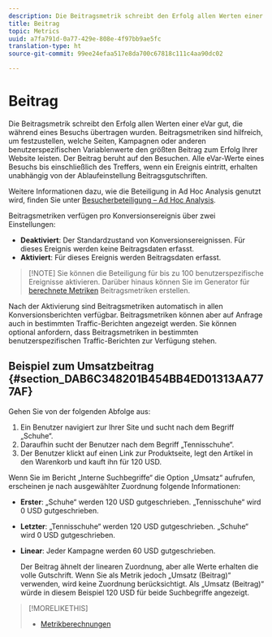 ```yaml
---
description: Die Beitragsmetrik schreibt den Erfolg allen Werten einer eVar gut, die während eines Besuchs übertragen wurden. Beitragsmetriken sind hilfreich, um festzustellen, welche Seiten, Kampagnen oder anderen benutzerspezifischen Variablenwerte den größten Beitrag zum Erfolg Ihrer Website leisten. Der Beitrag beruht auf den Besuchen. Alle eVar-Werte eines Besuchs bis einschließlich des Treffers, wenn ein Ereignis eintritt, erhalten unabhängig von der Ablaufeinstellung Beitragsgutschriften.
title: Beitrag
topic: Metrics
uuid: a7fa791d-0a77-429e-808e-4f97bb9ae5fc
translation-type: ht
source-git-commit: 99ee24efaa517e8da700c67818c111c4aa90dc02

---
```



# Beitrag

Die Beitragsmetrik schreibt den Erfolg allen Werten einer eVar gut, die während eines Besuchs übertragen wurden. Beitragsmetriken sind hilfreich, um festzustellen, welche Seiten, Kampagnen oder anderen benutzerspezifischen Variablenwerte den größten Beitrag zum Erfolg Ihrer Website leisten. Der Beitrag beruht auf den Besuchen. Alle eVar-Werte eines Besuchs bis einschließlich des Treffers, wenn ein Ereignis eintritt, erhalten unabhängig von der Ablaufeinstellung Beitragsgutschriften.

Weitere Informationen dazu, wie die Beteiligung in Ad Hoc Analysis genutzt wird, finden Sie unter [Besucherbeteiligung – Ad Hoc Analysis](/help/components/c-variables/c-metrics/metrics-visitor-participation.md).

Beitragsmetriken verfügen pro Konversionsereignis über zwei Einstellungen:

* **Deaktiviert**: Der Standardzustand von Konversionsereignissen. Für dieses Ereignis werden keine Beitragsdaten erfasst.
* **Aktiviert**: Für dieses Ereignis werden Beitragsdaten erfasst.

> [!NOTE] Sie können die Beteiligung für bis zu 100 benutzerspezifische Ereignisse aktivieren. Darüber hinaus können Sie im Generator für [berechnete Metriken](https://marketing.adobe.com/resources/help/de_DE/analytics/calcmetrics/participation_metric.html) Beitragsmetriken erstellen.

Nach der Aktivierung sind Beitragsmetriken automatisch in allen Konversionsberichten verfügbar. Beitragsmetriken können aber auf Anfrage auch in bestimmten Traffic-Berichten angezeigt werden. Sie können optional anfordern, dass Beitragsmetriken in bestimmten benutzerspezifischen Traffic-Berichten zur Verfügung stehen.

## Beispiel zum Umsatzbeitrag  {#section_DAB6C348201B454BB4ED01313AA777AF}

Gehen Sie von der folgenden Abfolge aus:

1. Ein Benutzer navigiert zur Ihrer Site und sucht nach dem Begriff „Schuhe“.
1. Daraufhin sucht der Benutzer nach dem Begriff „Tennisschuhe“.
1. Der Benutzer klickt auf einen Link zur Produktseite, legt den Artikel in den Warenkorb und kauft ihn für 120 USD.

Wenn Sie im Bericht „Interne Suchbegriffe“ die Option „Umsatz“ aufrufen, erscheinen je nach ausgewählter Zuordnung folgende Informationen:

* **Erster**: „Schuhe“ werden 120 USD gutgeschrieben. „Tennisschuhe“ wird 0 USD gutgeschrieben.
* **Letzter**: „Tennisschuhe“ werden 120 USD gutgeschrieben. „Schuhe“ wird 0 USD gutgeschrieben.
* **Linear**: Jeder Kampagne werden 60 USD gutgeschrieben.

   Der Beitrag ähnelt der linearen Zuordnung, aber alle Werte erhalten die volle Gutschrift. Wenn Sie als Metrik jedoch „Umsatz (Beitrag)“ verwenden, wird keine Zuordnung berücksichtigt. Als „Umsatz (Beitrag)“ würde in diesem Beispiel 120 USD für beide Suchbegriffe angezeigt.

>[!MORELIKETHIS]
>
>* [Metrikberechnungen](/help/components/c-variables/c-metrics/metrics-calculations.md)

